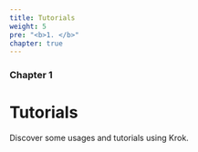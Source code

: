 ```yaml
---
title: Tutorials
weight: 5
pre: "<b>1. </b>"
chapter: true
---
```


### Chapter 1

# Tutorials

Discover some usages and tutorials using Krok.
